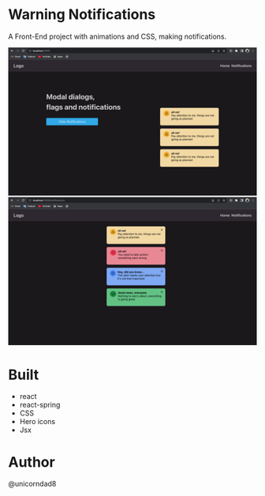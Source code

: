 # Warning Notifications

A Front-End project with animations and CSS, making notifications.

![Home](./app-screen1.png)
![Notifications](./app-screen2.png)

# Built

- react
- react-spring
- CSS
- Hero icons
- Jsx

# Author

@unicorndad8
